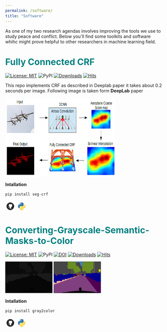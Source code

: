 ```yaml
---
permalink: /software/
title: "Software"
---
```


As one of my two research agendas involves improving the tools we use to study peace and conflict. Below you'll find some toolkits and software whihc might prove helpful to other researchers in machine learning field.

# <span style="color:teal">Fully Connected CRF</span>
[![License: MIT](https://img.shields.io/badge/License-MIT-yellow.svg)](https://opensource.org/licenses/MIT) ![PyPI](https://img.shields.io/pypi/v/a) [![Downloads](https://pepy.tech/badge/seg-crf)](https://pepy.tech/project/seg-crf) [![Hits](https://hits.seeyoufarm.com/api/count/incr/badge.svg?url=https%3A%2F%2Fgithub.com%2FMr-TalhaIlyas%2FConditional-Random-Fields-CRF&count_bg=%2379C83D&title_bg=%23555555&icon=&icon_color=%23E7E7E7&title=hits&edge_flat=false)](https://hits.seeyoufarm.com)

This repo implements CRF as described in Deeplab paper it takes about 0.2 seconds per image. Following image is taken form **DeepLab** paper

<img src="https://github.com/Mr-TalhaIlyas/Conditional-Random-Fields-CRF/raw/master/screens/img1.png" width="350" height="250">

**Intallation**

```r
pip install seg-crf
```

[![](https://github.com/Mr-TalhaIlyas/Mr-TalhaIlyas.github.io/raw/master/images/git.png "Github")](https://github.com/Mr-TalhaIlyas/Conditional-Random-Fields-CRF) [![](https://github.com/Mr-TalhaIlyas/Mr-TalhaIlyas.github.io/raw/master/images/pngegg%20(3).png "PyPi")](https://pypi.org/project/seg-crf/)

# <span style="color:teal">Converting-Grayscale-Semantic-Masks-to-Color</span>
[![License: MIT](https://img.shields.io/badge/License-MIT-yellow.svg)](https://opensource.org/licenses/MIT) ![PyPI](https://img.shields.io/pypi/v/five?color=green&label=pypi%20project) [![DOI](https://zenodo.org/badge/357129295.svg)](https://zenodo.org/badge/latestdoi/357129295) [![Downloads](https://pepy.tech/badge/gray2color)](https://pepy.tech/project/gray2color) [![Hits](https://hits.seeyoufarm.com/api/count/incr/badge.svg?url=https%3A%2F%2Fgithub.com%2FMr-TalhaIlyas%2FConverting-Grayscale-Semantic-Masks-to-Color&count_bg=%2379C83D&title_bg=%23555555&icon=&icon_color=%23E7E7E7&title=hits&edge_flat=false)](https://hits.seeyoufarm.com)

<img src="https://github.com/Mr-TalhaIlyas/Converting-Grayscale-Semantic-Masks-to-Color/raw/master/screens/gray.png" width="150" height="100"> <img src="https://github.com/Mr-TalhaIlyas/Converting-Grayscale-Semantic-Masks-to-Color/raw/master/screens/rgb.png" width="150" height="100">

**Intallation**

```r
pip install gray2color
```

[![](https://github.com/Mr-TalhaIlyas/Mr-TalhaIlyas.github.io/raw/master/images/git.png "Github")](https://github.com/Mr-TalhaIlyas/Converting-Grayscale-Semantic-Masks-to-Color) [![](https://github.com/Mr-TalhaIlyas/Mr-TalhaIlyas.github.io/raw/master/images/pngegg%20(3).png "PyPi")](https://pypi.org/project/gray2color/)
